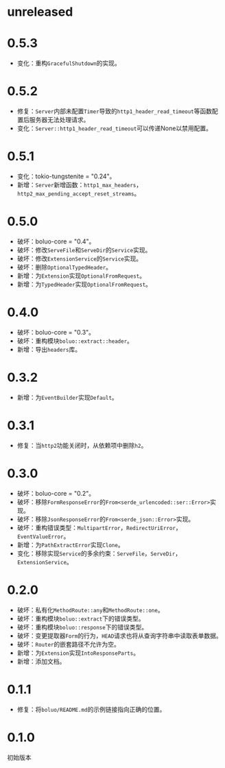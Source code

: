 # unreleased

# 0.5.3

- 变化：重构`GracefulShutdown`的实现。

# 0.5.2

- 修复：`Server`内部未配置`Timer`导致的`http1_header_read_timeout`等函数配置后服务器无法处理请求。
- 变化：`Server::http1_header_read_timeout`可以传递None以禁用配置。

# 0.5.1

- 变化：tokio-tungstenite = "0.24"。
- 新增：`Server`新增函数：`http1_max_headers`，`http2_max_pending_accept_reset_streams`。

# 0.5.0

- 破坏：boluo-core = "0.4"。
- 破坏：修改`ServeFile`和`ServeDir`的`Service`实现。
- 破坏：修改`ExtensionService`的`Service`实现。
- 破坏：删除`OptionalTypedHeader`。
- 新增：为`Extension`实现`OptionalFromRequest`。
- 新增：为`TypedHeader`实现`OptionalFromRequest`。

# 0.4.0

- 破坏：boluo-core = "0.3"。
- 破坏：重构模块`boluo::extract::header`。
- 新增：导出`headers`库。

# 0.3.2

- 新增：为`EventBuilder`实现`Default`。

# 0.3.1

- 修复：当`http2`功能关闭时，从依赖项中删除`h2`。

# 0.3.0

- 破坏：boluo-core = "0.2"。
- 破坏：移除`FormResponseError`的`From<serde_urlencoded::ser::Error>`实现。
- 破坏：移除`JsonResponseError`的`From<serde_json::Error>`实现。
- 破坏：重构错误类型：`MultipartError`，`RedirectUriError`，`EventValueError`。
- 新增：为`PathExtractError`实现`Clone`。
- 变化：移除实现`Service`的多余约束：`ServeFile`，`ServeDir`，`ExtensionService`。

# 0.2.0

- 破坏：私有化`MethodRoute::any`和`MethodRoute::one`。
- 破坏：重构模块`boluo::extract`下的错误类型。
- 破坏：重构模块`boluo::response`下的错误类型。
- 破坏：变更提取器`Form`的行为，`HEAD`请求也将从查询字符串中读取表单数据。
- 破坏：`Router`的嵌套路径不允许为空。
- 新增：为`Extension`实现`IntoResponseParts`。
- 新增：添加文档。

# 0.1.1

- 修复：将`boluo/README.md`的示例链接指向正确的位置。

# 0.1.0

初始版本